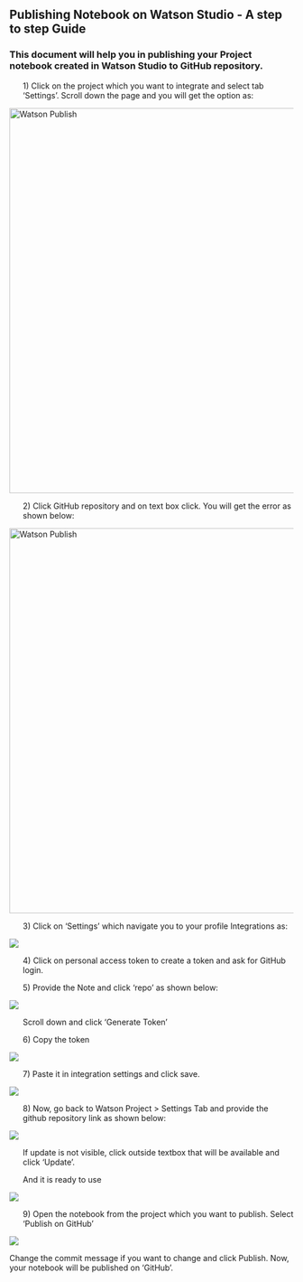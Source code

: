 ## Publishing Notebook on Watson Studio - A step to step Guide

<h3>This document will help you in publishing your Project notebook created in Watson Studio to GitHub repository.</h3>

<ol>1) Click on the project which you want to integrate and select tab ‘Settings’. Scroll down the page and you will get the option as:</ol>

<img class="aligncenter" style="max-width: 100%;"
            title="Watson Publish" src="https://user-images.githubusercontent.com/25001852/84366824-ff2f1d80-abf0-11ea-9553-fce91b34637c.png" width="682"/>
 

            

<ol>2)	Click GitHub repository and on text box click. You will get the error as shown below:</ol>
<img class="aligncenter" style="max-width: 100%;"
            title="Watson Publish" src="https://user-images.githubusercontent.com/25001852/84371794-d199a280-abf7-11ea-8237-f6604486fe80.png" width="682"/>

<ol>3)	Click on ‘Settings’ which navigate you to your profile Integrations as:</ol>
<image src="https://user-images.githubusercontent.com/25001852/84371824-e0805500-abf7-11ea-880a-b3b4f2a1c7d4.png"> 

<ol>4)	Click on personal access token to create a token and ask for GitHub login.</ol>
<ol>5)	Provide the Note and click ‘repo’ as shown below:</ol>
<image src="https://user-images.githubusercontent.com/25001852/84371860-ed9d4400-abf7-11ea-8fc1-34aa4f764b63.png">

<ol>Scroll down and click ‘Generate Token’</ol>

<ol>6)	Copy the token</ol>
<image src="https://user-images.githubusercontent.com/25001852/84371908-fc83f680-abf7-11ea-9f13-e7f74b959243.png">

<ol>7)	Paste it in integration settings and click save.</ol>
<image src="https://user-images.githubusercontent.com/25001852/84372006-21786980-abf8-11ea-9b1e-dba0c0e0fa95.png">
 
<ol>8)	Now, go back to Watson Project > Settings Tab and provide the github repository link as shown below:</ol>
<image src="https://user-images.githubusercontent.com/25001852/84372073-394fed80-abf8-11ea-90c2-ad0f7ed29210.png">

<ol>If update is not visible, click outside textbox that will be available and click ‘Update’.</ol>

<ol>And it is ready to use</ol>
<image src="https://user-images.githubusercontent.com/25001852/84372144-4f5dae00-abf8-11ea-808c-b610023595c3.png">

<ol>9)	Open the notebook from the project which you want to publish. Select ‘Publish on GitHub’</ol>
<image src="https://user-images.githubusercontent.com/25001852/84372189-5f758d80-abf8-11ea-9e27-fb3624ccb7d2.png">
 
Change the commit message if you want to change and click Publish. Now, your notebook will be published on ‘GitHub’.

